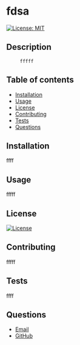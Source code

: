 # fdsa
[![License: MIT](https://img.shields.io/badge/License-MIT-yellow.svg)](https://opensource.org/licenses/MIT)

## Description
         fffff
## Table of contents
  * [Installation](#installation)
  * [Usage](#usage)
  * [License](#license)
  * [Contributing](#contributing)
  * [Tests](#tests)
  * [Questions](#questions)
    
## Installation
  ffff
    
## Usage
  fffff
    
    
## License

[![License]()](undefined)
 
    
## Contributing
  fffff
    
    
## Tests
  ffff
    
    
## Questions
   * [Email](mailto:brentjustinhouston@gmail.com)
   * [GitHub](https://github.com/brenthouston)
